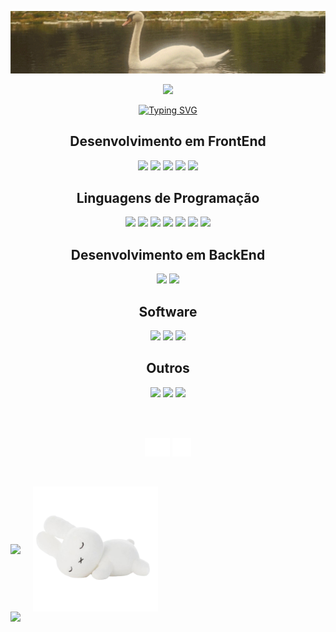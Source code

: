 <p align='center'>
    <img src="img/banner.gif" width=800>
</p>
<p align='center'>
    <img src="https://capsule-render.vercel.app/api?type=waving&width=800&height=200&text=Isadora&fontSize=60&desc=Engenheira%20de%20Software&fontAlignY=30&color=4a4329&descAlignY=50&descAlign=60&fontColor=ccba98"/>
</p>

<p align='center'>
    <a href="https://git.io/typing-svg"><img src="https://readme-typing-svg.herokuapp.com?font=Roboto&pause=1000&color=9F947F&center=true&vCenter=true&width=435&lines=Oi!+Prazer%2C+sou+a+Isa.;Moro+em+S%C3%A3o+Paulo%2C+Brasil.;Sou+programadora+fullstack+;e+tenho+18+anos+%F0%9F%A4%8D" alt="Typing SVG" /></a>
</p>

<h2 align="center"> Desenvolvimento em FrontEnd </h2>
<p align='center'>
<img src="https://img.shields.io/badge/html5-%23E34F26.svg?style=for-the-badge&logo=html5&logoColor=fff&color=ccba98">
<img src="https://img.shields.io/badge/css3-%231572B6.svg?style=for-the-badge&logo=css3&logoColor=fff&color=ccba98">
<img src="https://img.shields.io/badge/SASS-hotpink.svg?style=for-the-badge&logo=SASS&logoColor=fff&color=ccba98">
<img src="https://img.shields.io/badge/react-%2320232a.svg?style=for-the-badge&logo=react&logoColor=fff&color=ccba98">
<img src="https://img.shields.io/badge/bootstrap-%238511FA.svg?style=for-the-badge&logo=bootstrap&logoColor=fff&color=ccba98">
</p>

<h2 align="center"> Linguagens de Programação</h2>
<p align='center'>
<img src="https://img.shields.io/badge/javascript-%23323330.svg?style=for-the-badge&logo=javascript&logoColor=fff&color=ccba98">
<img src="https://img.shields.io/badge/python-3670A0?style=for-the-badge&logo=python&logoColor=fff&color=ccba98">
<img src="https://img.shields.io/badge/java-%23ED8B00.svg?style=for-the-badge&logo=openjdk&logoColor=fff&color=ccba98">
<img src="https://img.shields.io/badge/c-%2300599C.svg?style=for-the-badge&logo=c&logoColor=fff&color=ccba98">
<img src="https://img.shields.io/badge/c++-%2300599C.svg?style=for-the-badge&logo=c%2B%2B&logoColor=fff&color=ccba98">
<img src="https://img.shields.io/badge/c%23-%23239120.svg?style=for-the-badge&logo=csharp&logoColor=fff&color=ccba98">
<img src="https://img.shields.io/badge/lua-%232C2D72.svg?style=for-the-badge&logo=lua&logoColor=fff&color=ccba98">
</p>

<h2 align="center"> Desenvolvimento em BackEnd</h2>
<p align='center'>
<img src="https://img.shields.io/badge/node.js-6DA55F?style=for-the-badge&logo=node.js&logoColor=fff&color=ccba98">
<img src="https://img.shields.io/badge/mysql-%2300599C.svg?style=for-the-badge&logo=mysql&logoColor=fff&color=ccba98">
</p>

<h2 align="center"> Software</h2>
<p align='center'>
<img src="https://img.shields.io/badge/figma-%23F24E1E.svg?style=for-the-badge&logo=figma&logoColor=fff&color=ccba98">
<img src="https://img.shields.io/badge/Notion-%23ffffff.svg?style=for-the-badge&logo=notion&logoColor=fff&color=ccba98">
<img src="https://img.shields.io/badge/Canva-%2300C4CC.svg?style=for-the-badge&logo=Canva&logoColor=fff&color=ccba98">
</p>

<h2 align="center"> Outros</h2>
<p align='center'>
<img src="https://img.shields.io/badge/-Arduino-00979D?style=for-the-badge&logo=Arduino&logoColor=fff&color=ccba98">
<img src="https://img.shields.io/badge/git-%23F05033.svg?style=for-the-badge&logo=git&logoColor=fff&color=ccba98">
<img src="https://img.shields.io/badge/github-%23121011.svg?style=for-the-badge&logo=github&logoColor=fff&color=ccba98">
</p>

<br>
<br>

<p align="center">
    <a href="https://www.linkedin.com/in/isadora-meneghetti-4834b42b8/" target="blank"><img align="center" src="img/linkedin.svg" alt="linkedin" height="30" width="40" /></a>
    <a href="https://wa.me/qr/4K2PRXMT6RLJM1" target="blank"><img align="center" src="img/whatsapp.png" alt="whatsapp" height="30" width="30" /></a>
</p>

<br>
<br>

<div style="display: flex; align-items: center;" align=center>
    <img src="https://github-readme-stats.vercel.app/api?username=isadorameneghetti&bg_color=ffffff00&title_color=ccba98&text_color=ccba98&border_color=ccba98&locale=pt-br" style="margin-right: 20px;">
    <img src="img/bunny.png" width="200" height="200">
</div>

<img src="https://capsule-render.vercel.app/api?type=waving&section=footer&height=200&color=4a4329"/>
